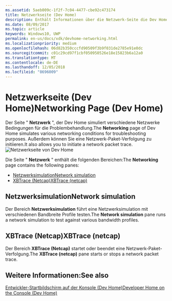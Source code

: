```yaml
---
ms.assetid: 5aeb009c-1f2f-7c04-4477-cbe92c473174
title: Netzwerkseite (Dev Home)
description: Enthält Informationen über die Netzwerk-Seite die Dev Home-App für Xbox One.
ms.date: 08/09/2017
ms.topic: article
keywords: Windows10, UWP
permalink: en-us/docs/xdk/devhome-networking.html
ms.localizationpriority: medium
ms.openlocfilehash: 06d82b350cccfd90509f3b9f031de2785e91e0dc
ms.sourcegitcommit: c01c29cd97f1cbf050950526e18e15823b6a12a0
ms.translationtype: MT
ms.contentlocale: de-DE
ms.lasthandoff: 12/05/2018
ms.locfileid: "8696009"
---
```

# <a name="networking-page-dev-home"></a><span data-ttu-id="c58df-104">Netzwerkseite (Dev Home)</span><span class="sxs-lookup"><span data-stu-id="c58df-104">Networking Page (Dev Home)</span></span>
   
  
<span data-ttu-id="c58df-105">Der Seite " **Netzwerk** ", der Dev Home simuliert verschiedene Netzwerke Bedingungen für die Problembehandlung.</span><span class="sxs-lookup"><span data-stu-id="c58df-105">The **Networking** page of Dev Home simulates various networking conditions for troubleshooting purposes.</span></span> <span data-ttu-id="c58df-106">Außerdem können Sie eine Netzwerk-Paket-Verfolgung zu initiieren.</span><span class="sxs-lookup"><span data-stu-id="c58df-106">It also allows you to initiate a network packet trace.</span></span>   
 ![Netzwerkseite von Dev Home](images/devhome_networking.png)   
  
<span data-ttu-id="c58df-108">Die Seite " **Netzwerk** " enthält die folgenden Bereichen:</span><span class="sxs-lookup"><span data-stu-id="c58df-108">The **Networking** page contains the following panes:</span></span>   
 
   *  [<span data-ttu-id="c58df-109">Netzwerksimulation</span><span class="sxs-lookup"><span data-stu-id="c58df-109">Network simulation</span></span>](#ID4EEB)  
   *  [<span data-ttu-id="c58df-110">XBTrace (Netcap)</span><span class="sxs-lookup"><span data-stu-id="c58df-110">XBTrace (netcap)</span></span>](#ID4EOB)  

 
<a id="ID4EEB"></a>

   

## <a name="network-simulation"></a><span data-ttu-id="c58df-111">Netzwerksimulation</span><span class="sxs-lookup"><span data-stu-id="c58df-111">Network simulation</span></span>  
   
  
<span data-ttu-id="c58df-112">Der Bereich **Netzwerksimulation** führt eine Netzwerksimulation mit verschiedenen Bandbreite Profile testen.</span><span class="sxs-lookup"><span data-stu-id="c58df-112">The **Network simulation** pane runs a network simulation to test against various bandwidth profiles.</span></span>   
  
<a id="ID4EOB"></a>

   

## <a name="xbtrace-netcap"></a><span data-ttu-id="c58df-113">XBTrace (Netcap)</span><span class="sxs-lookup"><span data-stu-id="c58df-113">XBTrace (netcap)</span></span>  
   
  
<span data-ttu-id="c58df-114">Der Bereich **XBTrace (Netcap)** startet oder beendet eine Netzwerk-Paket-Verfolgung.</span><span class="sxs-lookup"><span data-stu-id="c58df-114">The **XBTrace (netcap)** pane starts or stops a network packet trace.</span></span>   
  
<a id="ID4E2B"></a>

   

## <a name="see-also"></a><span data-ttu-id="c58df-115">Weitere Informationen:</span><span class="sxs-lookup"><span data-stu-id="c58df-115">See also</span></span>  
 [<span data-ttu-id="c58df-116">Entwickler-Startbildschirm auf der Konsole (Dev Home)</span><span class="sxs-lookup"><span data-stu-id="c58df-116">Developer Home on the Console (Dev Home)</span></span>](dev-home.md)

  
